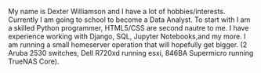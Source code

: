 My name is Dexter Williamson and I have a lot of hobbies/interests.
Currently I am going to school to become a Data Analyst.
To start with I am a skilled Python programmer, HTML5/CSS are second nautre to me.
I have experience working with Django, SQL, Jupyter Notebooks,and my more.
I am running a small homeserver operation that will hopefully get bigger.
(2 Aruba 2530 switches, Dell R720xd running esxi, 846BA Supermicro running TrueNAS Core).

<!---
DexterWilliamson/DexterWilliamson is a ✨ special ✨ repository because its `README.md` (this file) appears on your GitHub profile.
You can click the Preview link to take a look at your changes.
--->
